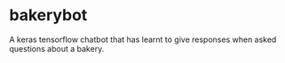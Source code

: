 # bakerybot
A keras tensorflow chatbot that has learnt to give responses when asked questions about a bakery.
